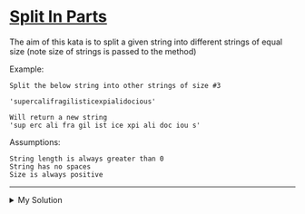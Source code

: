 # [Split In Parts](https://www.codewars.com/kata/5650ab06d11d675371000003)

The aim of this kata is to split a given string into different strings of equal size (note size of strings is passed to the method)

Example:

    Split the below string into other strings of size #3

    'supercalifragilisticexpialidocious'

    Will return a new string
    'sup erc ali fra gil ist ice xpi ali doc iou s'

Assumptions:

    String length is always greater than 0
    String has no spaces
    Size is always positive

---

<details><summary>My Solution</summary>

```js
var splitInParts = function (s, partLength) {
  let result = []
  while (s) {
    result.push(s.slice(0, partLength))
    s = s.slice(partLength)
  }

  return result.join(' ')
}
```

</details>
